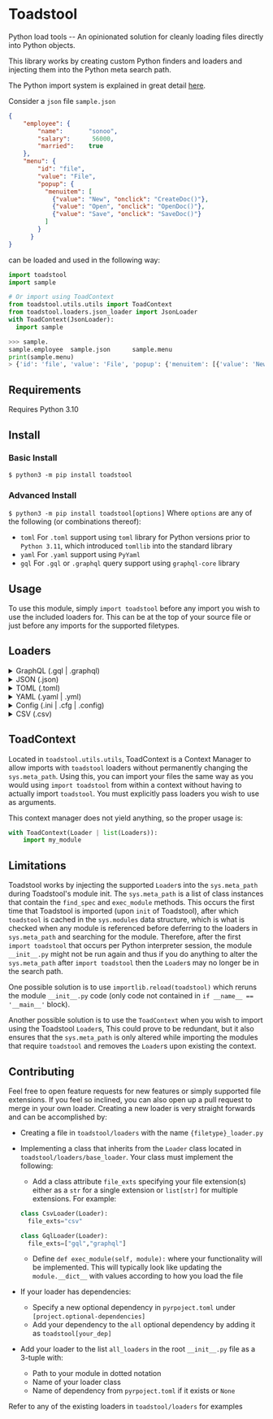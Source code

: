# Toadstool

Python load tools -- An opinionated solution for cleanly loading files directly into Python objects.

This library works by creating custom Python finders and loaders and injecting them into the Python meta search path.

The Python import system is explained in great detail [here](https://docs.python.org/3/reference/import.html#the-import-system).

Consider a `json` file `sample.json`

```json
{
    "employee": {
        "name":       "sonoo",
        "salary":      56000,
        "married":    true
    },
    "menu": {
        "id": "file",
        "value": "File",
        "popup": {
          "menuitem": [
            {"value": "New", "onclick": "CreateDoc()"},
            {"value": "Open", "onclick": "OpenDoc()"},
            {"value": "Save", "onclick": "SaveDoc()"}
          ]
        }
      }
}
```

can be loaded and used in the following way:

```python
import toadstool
import sample

# Or import using ToadContext
from toadstool.utils.utils import ToadContext
from toadstool.loaders.json_loader import JsonLoader
with ToadContext(JsonLoader):
  import sample

>>> sample.
sample.employee  sample.json      sample.menu
print(sample.menu)
> {'id': 'file', 'value': 'File', 'popup': {'menuitem': [{'value': 'New', 'onclick': 'CreateDoc()'}, {'value': 'Open', 'onclick': 'OpenDoc()'}, {'value': 'Save', 'onclick': 'SaveDoc()'}]}}
```

## Requirements

Requires Python 3.10

## Install

### Basic Install

`$ python3 -m pip install toadstool`

### Advanced Install

`$ python3 -m pip install toadstool[options]`
Where `options` are any of the following (or combinations thereof):

* `toml` For `.toml` support using `toml` library for Python versions prior to `Python 3.11`, which introduced `tomllib` into the standard library
* `yaml` For `.yaml` support using `PyYaml`
* `gql` For `.gql` or `.graphql` query support using `graphql-core` library

## Usage

To use this module, simply `import toadstool` before any import you wish to use the included loaders for. This can be at the top of your source file or just before any imports for the supported filetypes.

## Loaders

<details>
  <summary>GraphQL (.gql | .graphql)</summary>

Load graphql queries directly as graphql.language.ast.DocumentNode objects from the [GraphQL Core Library](https://github.com/graphql-python/graphql-core/tree/main/src/graphql).  Allows direct importing of queries/mutations/subscriptions/fragments (aka GraphQL operations).

Example:

Given a GraphQL query file names `queries.graphl` or `queries.gql` with the following contents:

```graphql
query HeroComparison($first: Int = 3) {
  leftComparison: hero(episode: EMPIRE) {
    ...comparisonFields
  }
  rightComparison: hero(episode: JEDI) {
    ...comparisonFields
  }
}

fragment comparisonFields on Character {
  name
  friendsConnection(first: $first) {
    totalCount
    edges {
      node {
        name
      }
    }
  }
}

mutation CreateReviewForEpisode($ep: Episode!, $review: ReviewInput!) {
  createReview(episode: $ep, review: $review) {
    stars
    commentary
  }
}
```

then you can import the contents of the file either as a whole module:

```python
import queries
print(queries.__dict__)

>
{'__name__': 'queries', '__doc__': None, '__package__': '', '__loader__': GqlImporter('queries.gql'), '__spec__': ModuleSpec(name='queries', loader=GqlImporter('queries.gql')), 'HeroComparison': DocumentNode, 'operations': {'HeroComparison': DocumentNode}, '__file__': 'queries.gql'}
```

or using specific query names:

```python
from queries import HeroComparison
print(HeroComparison.definitions)

> (OperationDefinitionNode at 0:180, FragmentDefinitionNode at 182:339)
```

Also tracks all operations in a module dict as `queries.operations`

</details>

<details>
  <summary>JSON (.json)</summary>

Loads JSON objects using builtin `json` library. The top-level JSON keys are stored as attirbutes for the module and the whole `json` converted `dict` is stored as `imported_name.json` For example, the following file `sample.json`

```json
{
    "employee": {
        "name":       "sonoo",
        "salary":      56000,
        "married":    true
    },
    "menu": {
        "id": "file",
        "value": "File",
        "popup": {
          "menuitem": [
            {"value": "New", "onclick": "CreateDoc()"},
            {"value": "Open", "onclick": "OpenDoc()"},
            {"value": "Save", "onclick": "SaveDoc()"}
          ]
        }
      }
}
```

can be loaded and used in the following way:

```python
import toadstool
import sample

>>> sample.
sample.employee  sample.json      sample.menu
print(sample.menu)
> {'id': 'file', 'value': 'File', 'popup': {'menuitem': [{'value': 'New', 'onclick': 'CreateDoc()'}, {'value': 'Open', 'onclick': 'OpenDoc()'}, {'value': 'Save', 'onclick': 'SaveDoc()'}]}}
```

You also have the json root object available at `sample.json`:

```python
import toadstool
import sample

print(sample.json)
>{'employee': {'name': 'sonoo', 'salary': 56000, 'married': True}, 'menu': {'id': 'file', 'value': 'File', 'popup': {'menuitem': [{'value': 'New', 'onclick': 'CreateDoc()'}, {'value': 'Open', 'onclick': 'OpenDoc()'}, {'value': 'Save', 'onclick': 'SaveDoc()'}]}}}
```

</details>

<details>
  <summary>TOML (.toml)</summary>

  Loads TOML files such that each top-level table becomes an attribute of the imported module. Also loads the whole TOML file as a dictionary under the `toml` attirbute (which will overwrite any table from the file with the name `toml` as well). For example, if you have `example.toml` with the following contents:

  ```toml
  [project]
  name = 'Toadstool'
  description = 'Python Load Tools Suite'
  readme = 'README.md'
  requires-python = "~=3.10"
  license = { file = 'LICENSE' }
  version = '0.1.0'
  authors = [{ name = 'Andrés Alejos', email = 'acalejos@proton.me' }]
  classifiers = [
      'License :: OSI Approved :: MIT Licens',
      'Programming Language :: Python :: 3',
      'Topic :: Software Development',
      'Topic :: Utilities',
  ]
  keywords = ["import", "loader", "meta", "sys"]
  urls = { Home = "https://github.com/acalejos/toadstool" }

  [project.optional-dependencies]
  gql = ['graphql_core>=3.2.3']
  yaml = ['pyyaml >= 5.3.1']
  toml = ['toml >= 0.10.2;python_version < "3.11"']
  all = ['toadstool[gql]', 'toadstool[yaml]', 'toadstool[toml]']

  [sample]
  name = 'Sample'

  [[Root]]
  name = 'Root'
  ```

  can be loaded and used in the following way:

```python
import toadstool
import example

>>> example.
example.Root     example.project  example.sample   example.toml
```

</details>

<details>
  <summary>YAML (.yaml | .yml)</summary>

  Loads a YAML file, assigning each top-level key as a module attribute (similar to the JSON loader). Also loads the whole YAML definition as a `dict` into the `yaml` attirbute. If the YAML file has more than 1 YAML definition (which is legal within the YAML definition), then only the `yaml` attribute is set, and is a `list[dict]`. Suppose you have a YAML file called `sample.yaml` with the following contents:

```yaml
document: 1
name: 'erik'
```

then you could do the following:

```python
import toadstool
import sample

>>> sample.
sample.document sample.name sample.yaml
```

and suppose you had a similar multifile YAML file:

```yaml
document: 1
name: 'erik'
---
document: 2
name: 'config'
```

then you could do the following:

```python
import toadstool
import sample

>>> sample.
sample.yaml
```

</details>

<details>
  <summary>Config (.ini | .cfg | .config)</summary>

  Uses the `configparser` package from the standard library to load the file and assign any top-level key to the module's attribute, and the entire `ConfigParser` object to the `config` attribute. Suppose you have the following config file `sample.ini`:

  ```ini
  [http]
  port=8080
  username=httpuser
  [https]
  port=8043
  username=httpsuser
  [FTP]
  port=8043
  username=ftpuser
  [database]
  driverclass   = com.mysql.jdbc.Driver
  dbName        = mydatabase
  port          = 3306
  username      = root
  ```

  then you could do the following

  ```python
  import toadstool
  import sample

  >>> sample.
  sample.http  sample.https sample.FTP sample.database sample.config
  ```
</details>

<details>
  <summary>CSV (.csv)</summary>

Loads a CSV file and loads the contents into `rows` and `columns` attributes as `list[list[str]]`.  This will attempt to determine if the CSV contains a header as the first row, and will do the following according to that determination:

If Header:

* Creates attributes `named_rows` and `named_columns`
  * `named_columns`: Each column is a `dict` keyed on the column header and contains the whole column
  * `named_rows`: Each row contains a `dict` with each column entry keyed from its header to the value at that row.
* Populates each column name as an attribute name that will correspond to its respective column
* Populates an attribute `fieldnames` with the header values.

For any CSV:

* Creates a `rows` attirbute which contains a `list[list[str]]` with the CSV content rows (skips header if exists)
* Creates a `columns` attirbute which contains a `list[list[str]]` with the CSV content columns

Suppose you have a file called `sample.csv` with the following contents:

```csv
Index,Customer Id,First Name
1,DD37Cf93aecA6Dc,Sheryl
2,1Ef7b82A4CAAD10,Preston
3,6F94879bDAfE5a6,Roy
4,5Cef8BFA16c5e3c,Linda
5,053d585Ab6b3159,Joanna
```

then you can do the following:

```python
import toadstool
import sample

>>> sample.
sample.First_Name         sample.named_rows         sample.rows
sample.Index              sample.columns            sample.named_columns
sample.Customer_Id        sample.fieldnames
```

</details>

## ToadContext

Located in `toadstool.utils.utils`, ToadContext is a Context Manager to allow imports with `toadstool` loaders without permanently changing the `sys.meta_path`.  Using this, you can import your files the same way as you would using `import toadstool` from within a context without having to actually import `toadstool`. You must explicitly pass loaders you wish to use as arguments.

This context manager does not yield anything, so the proper usage is:

```python
with ToadContext(Loader | list(Loaders)):
    import my_module
```

## Limitations

Toadstool works by injecting the supported `Loader`s into the `sys.meta_path` during Toadstool's module init. The `sys.meta_path` is a list of class instances that contain the `find_spec` and `exec_module` methods. This occurs the first time that Toadstool is imported (upon `init` of Toadstool), after which `toadstool` is cached in the `sys.modules` data structure, which is what is checked when any module is referenced before deferring to the loaders in `sys.meta_path` and searching for the module. Therefore, after the first `import toadstool` that occurs per Python interpreter session, the module `__init__.py` might not be run again and thus if you do anything to alter the `sys.meta_path` after `import toadstool` then the `Loader`s may no longer be in the search path.

One possible solution is to use `importlib.reload(toadstool)` which reruns the module `__init__.py` code (only code not contained in `if __name__ == '__main__'` block).

Another possible solution is to use the `ToadContext` when you wish to import using the Toadstool `Loader`s, This could prove to be redundant, but it also ensures that the `sys.meta_path` is only altered while importing the modules that require `toadstool` and removes the `Loader`s upon existing the context.

## Contributing

Feel free to open feature requests for new features or simply supported file extensions. If you feel so inclined, you can also open up a pull request to merge in your own loader. Creating a new loader is very straight forwards and can be accomplished by:

* Creating a file in `toadstool/loaders` with the name `{filetype}_loader.py`
* Implementing a class that inherits from the `Loader` class located in `toadstool/loaders/base_loader`. Your class must implement the following:

  * Add a class attribute `file_exts` specifying your file extension(s) either as a `str` for a single extension or `list[str]` for multiple extensions. For example:

  ```python
  class CsvLoader(Loader):
    file_exts="csv"
  ```

  ```python
  class GqlLoader(Loader):
    file_exts=["gql","graphql"]
  ```

  * Define `def exec_module(self, module):` where your functionality will be implemented. This will typically look like updating the `module.__dict__` with values according to how you load the file
* If your loader has dependencies:
  * Specify a new optional dependency in `pyrpoject.toml` under `[project.optional-dependencies]`
  * Add your dependency to the `all` optional dependency by adding it as `toadstool[your_dep]`
* Add your loader to the list `all_loaders` in the root `__init__.py` file as a 3-tuple with:
  * Path to your module in dotted notation
  * Name of your loader class
  * Name of dependency from `pyrpoject.toml` if it exists or `None`

Refer to any of the existing loaders in `toadstool/loaders` for examples
